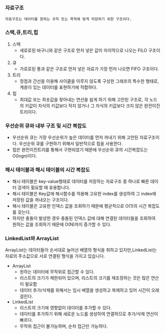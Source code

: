### 자료구조
    자료구조는 데이터를 원하는 규칙 또는 목적에 맞게 저장하기 위한 구조이다.

### 스택,큐,트리,힙
1. 스택
   * 세로로된 바구니와 같은 구조로 먼저 넣은 값이 마지막으로 나오는 FILO 구조이다.
2. 큐
   * 가로로된 통과 같은 구조로 먼저 넣은 자료가 가장 먼저 나오면 FIFO 구조이다.
3. 트리
   * 정점과 간선을 이용해 사이클을 이루지 않도록 구성한 그래프의 특수한 형태로, 계층이 있는 데이터를 표현하기에 적합하다.
4. 힙
   * 최대값 또는 최솟값을 찾아내는 연산을 쉽게 하기 위해 고안된 구조로, 각 노드의 키값이 자식의 키값보다 작지 않거나 그 자식의 키값보다 크지 않은 완전이진트리이다.

### 우선순위 큐와 내부 구조 및 시간 복잡도
* 우선순위 큐는 가장 우선순위가 높은 데이터를 먼저 꺼내기 위해 고안된 자료구조이다. 우선순위 큐를 구현하기 위해서 일반적으로 힙을 사용한다. 
* 힙은 완전이진트리를 통해서 구현되었기 때문에 우선순위 큐의 시간복잡도는 O(logn)이다.

### 해시 테이블과 해시 테이블의 시간 복잡도
* 해시 테이블은 key-value형태로 데이터를 저장하는 자료구조 중 하나로 빠른 데이터 검색이 필요할 때 유용합니다. 
* 해시 테이블은 Key값에 해시함수를 적용해 고유한 index를 생성하여 그 index에 저장된 값을 꺼내오는 구조이다. 
* 해시 테이블은 고유한 인덱스 값을 조회하기 때문에 평균적으로 O(1)의 시간 복잡도를 갖는다.
* 하지만 충돌이 발샹한 경우 충돌된 인덱스 값에 대해 연결된 데이터들을 조회하여 원하는 값을 조회하기 때문에 O(N)까지 증가할 수 있다.

### LinkedList와 ArrayList
ArrayList는 데이터들이 순서대로 늘어선 배열의 형식을 취하고 있지만,LinkedList는 자료의 주소값으로 서로 연결된 형식을 가지고 있습니다.

* ArrayList
  * 원하는 데이터에 무작위로 접근할 수 있다.
  * 리스트의 크기가 제한되어 있으며, 리스트의 크기를 재조정하는 것은 많은 연산이 필요함
  * 데이터 추가/삭제를 위해서는 임시 배열을 생성하고 복제하고 있어 시간이 오래걸린다.
* LinkedList
  * 리스트의 크기에 영향없이 데이터를 추가할 수 있다.
  * 데이터를 추가하기 위해 새로운 노드를 생성하여 연결하므로 추가/삭제 연산이 빠르다.
  * 무작위 접근이 불가능하며, 순차 접근만 가능하다.

